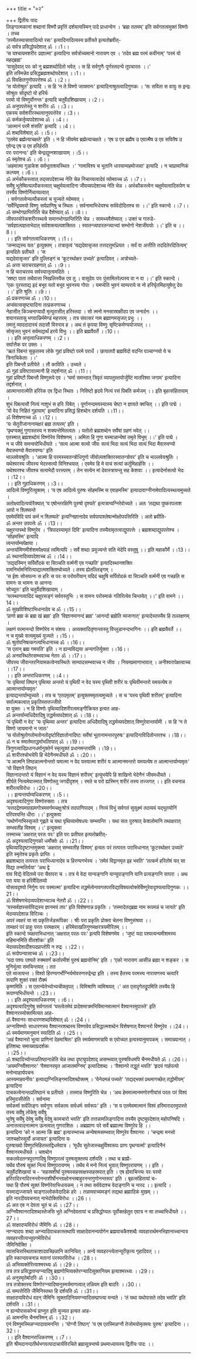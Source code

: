 +++
title = "०२"

+++
द्वितीयः पादः  
लिङ्गात्मकानां शब्दानां विष्णौ प्रवृत्तिं दर्शयत्यस्मिन् पादे प्राधान्येन । ‘ब्रह्म ततमम्' इति सर्वगतत्वमुक्तं विष्णोः । तच्च   
‘तस्यैतस्यासावादित्यो रसः' इत्यादिनादित्यस्य प्रतीयते इत्यतोब्रवीत्-  
ॐ सर्वत्र प्रसिद्धोपदेशात् ॐ ।।1।।  
‘स यश्चायमशरीरः प्रज्ञात्मा' इत्यादिना सर्वत्रोच्यमानो नारायण एव । ‘तदेव ब्रह्म परमं कवीनाम्' ‘परमं यो महद्ब्रह्म'  
‘वासुदेवात् परः को नु ब्रह्मशब्दोदितो भवेत् । स हि सर्वगुणैः पूर्णस्तदन्ये तूपचारतः ।।'  
इति तस्मिन्नेव प्रसिद्धब्रह्मशब्दोपदेशात् ।।1।।  
ॐ विवक्षितगुणोपपत्तेश्च ॐ ।।2।।  
‘स योतोश्रुत' इत्यादि । स हि ‘न ते विष्णो जायमानः' इत्यादिनाश्रुतत्वादिगुणकः । ‘सः सविता स वायुः स इन्द्रः सोश्रुतः सोदृष्टो यो हरिर्यः   
परमो यो विष्णुर्योनन्तः' इत्यादि चतुर्वेदशिखायाम् ।।2।।  
ॐ अनुपपत्तेस्तु न शारीरः ॐ ।।3।।  
एकस्य सर्वशरीरस्थत्वानुपपत्तेरेव ।।3।।  
ॐ कर्मकर्तृव्यपदेशाच्च ॐ ।।4।।  
‘आत्मानं परमै शंसति' इत्यादि ।।4।।  
ॐ शब्दविशेषात् ॐ ।।5।।  
‘एतमेव ब्रह्मेत्याचक्षते' इति । न हि जीवमेव ब्रह्मेत्याचक्षते । ‘एष उ एव ब्रह्मैष उ एवात्मैष उ एव सवितैष उ एवेन्द्र एष उ एव हरिर्हरति   
परः परानन्दः' इति चेन्द्रद्युम्नशाखायाम् ।।5।।  
ॐ स्मृतेश्च ॐ ।।6।।  
‘अहमात्मा गुडाकेश सर्वभूताशयस्थितः ।' ‘गामाविश्य च भूतानि धारयाम्यहमोजसा' इत्यादि । न चाप्रामाणिकं कल्प्यम् ।।6।।  
ॐ अर्भकौकस्त्वात् तद्य्वपदेशाच्च नेति चेन्न निचाय्यत्वादेवं व्योमवच्च ॐ ।।7।।  
सर्वेषु भूतेष्वित्यल्पौकस्त्वात् चक्षुर्मयत्वादिना जीवव्यपदेशाच्च नेति चेन्न । अर्भकौकस्त्वेन चक्षुर्मयत्वादिरूपेण च तस्यैव विष्णोर्निचाय्यत्वात्   
। सर्वगतत्वेप्यल्पौकस्त्वं च युज्यते व्योमवत् ।  
‘सर्वेन्द्रियमयो विष्णुः सर्वप्राणिषु च स्थितः । सर्वनामाभिधेयश्च सर्ववेदोदितश्च सः ।।' इति स्कान्दे ।।7।।  
ॐ सम्भोगप्राप्तिरिति चेन्न वैशेष्यात् ॐ ।।8।।  
जीवपरयोरेकशरीरस्थत्वे समानभोगप्राप्तिरिति चेन्न । सामथ्यवैशेष्यात् । उक्तं च गारुडे-  
‘सर्वज्ञाल्पज्ञताभेदात् सर्वशक्त्यल्पशक्तितः । स्वातन्त्र्यपारतन्त्र्याभ्यां सम्भोगो नेशजीवयोः ।।' इति च ।।8।।  
।। इति सर्वगतत्वाधिकरणम् ।।1।।  
‘जन्माद्यस्य यतः' इत्युक्तम् । तत्रातृत्वं ‘यद्यदेवासृजत तत्तदत्तुमध्रियत । सर्वं वा अत्तीति तददितेरदितित्वम्' इत्यदितेः प्रतीयते । ‘स   
यद्यदेवासृजत' इति पुल्लिङ्गं च ‘कूटस्थोक्षर उच्यते' इत्यादिवत् । अत्रोच्यते-   
ॐ अत्ता चराचरग्रहणात् ॐ ।।9।।  
न हि चराचरस्य सर्वस्यात्तृत्वमदितेः ।   
‘स्रष्टा पाता तथैवात्ता निखलिस्यैक एव तु । वासुदेवः परः पुंसामितरेल्पस्य वा न वा ।।' इति स्कान्दे ।  
‘एकः पुरस्ताद्य इदं बभूव यतो बभूव भुवनस्य गोपाः । यमप्येति भुवनं साम्पराये स नो हरिर्घृतमिहायुषेत्तु देवः ।।' इति श्रुतिः ।।9।।  
ॐ प्रकरणाच्च ॐ ।।10।।  
अप्संवत्ससृष्ट्यादिना तत्प्रकरणाच्च ।  
नेहासीत् किञ्चनाप्यादौ मृत्युरासीत् हरिस्तदा । सो त्मनो मनसास्राक्षीदप एव जनार्दनः ।।  
शयानस्तासु भगवान्निर्ममेण्डं महत्तरम् । तत्र संवत्सरं नाम ब्रह्माणमसृजत् प्रभुः ।।  
तमत्तुं व्याददादास्यं तदासौ विरुराव ह । अथ तं कृपया विष्णुः सृष्टिकर्मण्ययोजयत् ।।  
सोसृजत् भुवनं सर्वमद्यार्थं हरये विभुः ।। इति ब्रह्मवैवर्ते ।।10।।  
।। इति अत्तृत्वाधिकरणम् ।।2।।  
सर्वात्तैक पर उक्तः ।  
‘ऋतं पिबन्तं सुकृतस्य लोके गुहां प्रविष्टो परमे परार्धे । छायातपौ ब्रह्मविदो वदन्ति पञ्चाग्नयो ये च त्रिनाचिकेताः ।।'  
इति पिबन्तौ प्रतीयेते । तौ काविति । उच्यते ।  
ॐ गुहां प्रविष्टावात्मानौ हि तद्दर्शनात् ॐ ।।11।।  
गुहां प्रविष्टौ पिबन्तौ विष्णुरूपे एव । ‘घर्मा समन्तात् त्रिवृतं व्यापतुस्तयोर्जुष्टिं मातरिश्वा जगाम' इत्यादिना तद्दर्शनात् ।  
आत्मान्तरात्मेति हरिरेक एव द्विधा स्थितः । निविष्टो हृदये नित्यं रसं पिबति कर्मजम् ।। इति बृहत्संहितायाम् ।  
शुभं पिबत्यसौ नित्यं नाशुभं स हरिः पिबेत् । पूर्णानन्दमयस्यास्य चेष्टा न ज्ञायते क्वचित् ।। इति पाद्मे ।  
‘यो वेद निहितं गुहायाम्' इत्यादिना प्रसिद्धं हिशब्देन दर्शयति ।।11।।  
ॐ विशेषणाच्च ॐ ।।12।।  
‘यः सेतुरीजानानामक्षरं ब्रह्म तत्परम्' इति ।  
‘पृथग्वक्तुं गुणास्तस्य न शक्यन्तेमितत्वतः । यतोतो ब्रह्मशब्देन सर्वेषां ग्रहणं भवेत् ।।  
एतस्मात् ब्रह्मशब्दोयं विष्णोरेव विशेषणम् । अमिता हि गुणा यस्मान्नान्येषां तमृते विभुम् ।।' इति पाद्मे ।  
न च जीवे समन्वयोभिधीयते । ‘सत्य आत्मा सत्यो जीवः सत्यं भिदा सत्यं भिदा सत्यं भिदा मैवारुवण्यो मैवारुवण्यो मैवारुवण्यः' इति   
भाल्लवेयश्रुतिः । ‘आत्मा हि परमस्स्वतन्त्रोधिगुणो जीवोल्पशक्तिरस्वातन्त्रोवर' इति च भाल्लवेयश्रुतिः ।  
यथेश्वरस्य जीवस्य भेदस्सत्यो विनिश्चयात् । एवमेव हि मे वाचं सत्यां कर्तुमिहार्हसि ।।  
यथेश्वरश्च जीवश्च सत्यभेदौ परस्परम् । तेन सत्येन मां देवास्त्रायन्तु सह केशवाः ।। इत्यादेर्नासत्यो भेदः ।।12।।  
।। इति गुहाधिकरणम् ।।3।।  
आदित्ये विष्णुरित्युक्तम् । ‘य एष आदित्ये पुरुषः सोहमस्मि स एवाहमस्मि' इत्यादावाग्नीनामेवादित्यस्थत्वमुच्यते ।   
अतोक्ष्यादित्ययोरैक्यात् ‘य एषोन्तरक्षिणि पुरुषो दृश्यते' इत्यत्राप्यग्निरेवोच्यते । अतः ‘तद्यथा पुष्करपलाश आपो न श्लिष्यन्ते  
एवमेवंविदि पापं कर्म न श्लिष्यते' इत्यग्निज्ञानादेव सर्वपापाश्लेषान्मोक्षोपपत्तिरिति । अतो ब्रवीति-  
ॐ अन्तर उपपत्तेः ॐ ।।13।।  
चक्षुरन्तस्थो विष्णुरेव । ‘त्रिपादस्यामृतं दिवि' इत्यादिना तस्यैवामृतत्वाद्युपपत्तेः । ब्रह्मशब्दाद्युपपत्तेश्च । ‘सोहमस्मि' इत्यादि   
त्वन्तर्याम्यपेक्षया ।  
अन्तर्यामिणमीशेशमपेक्ष्याहं त्वमित्यपि । सर्वे शब्दाः प्रयुज्यन्ते सति भेदेपि वस्तुषु ।। इति महाकौर्मे ।।13।।  
ॐ स्थानादिव्यपदेशाच्च ॐ ।।14।।  
‘तद्यदस्मिन् सर्पिर्वोदकं वा सिञ्चति वर्त्मनी एव गच्छति' इत्यादिस्थानशक्तिः वामनिर्भामनिरित्याद्यात्मशक्तिश्चोच्यते । तस्य ह्येतल्लिङ्गम् ।   
‘स ईशः सोसपत्नः स हरिः स परः स परोवरीयान् यदिदं चक्षुषि सर्पिवोदकं वा सिञ्चति वर्त्मनी एव गच्छति स वामनः स भामनः स आनन्दः   
सोच्युतः' इति चतुर्वेदशिखायाम् ।   
‘यत्स्थानत्वादिदं चक्षुरसङ्गं सर्ववस्तुभिः । स वामनः परोस्माकं गतिरित्येव चिन्तयेत् ।।' इति वामने ।।14।।  
ॐ सुखविशिष्टाभिधानादेव च ॐ ।।15।।  
‘प्राणो ब्रह्म कं ब्रह्म खं ब्रह्म' इति ‘विज्ञानमानन्दं ब्रह्म' ‘आनन्दो ब्रह्मेति व्यजानात्' इत्यादेस्तस्यैव हि तल्लक्षणम् ।   
लक्षणं परमानन्दो विष्णोरेव न संशयः । अव्यक्तादितृणान्तास्तु विप्लुडानन्दभागिनः ।। इति ब्रह्मवैवर्ते ।।  
न च मुख्ये सत्यमुख्यं युज्यते ।।15।।  
ॐ श्रुतोपनिषत्कगत्यभिधानाच्च ॐ ।।16।।   
‘स एतान् ब्रह्म गमयति' इति । न ह्यन्यविद्यया अन्यगतिर्युक्ता ।।16।।  
ॐ अनवस्थितेरसम्भवाच्च नेतरः ॐ ।।17।।  
जीवस्य जीवान्तरनियामकत्वेनवस्थितेः साम्यादसम्भवाच्च न जीवः । नियमप्रमाणाभावात् । अनीश्वरापेक्षत्वाच्च ।।17।।  
।। इति अन्तराधिकरणम् ।।4।।  
‘यः पृथिव्यां तिष्ठन् पृथिव्या अन्तरो यं पृथिवी न वेद यस्य पृथिवी शरीरं यः पृथिवीमन्तरो यमयत्येष त आत्मान्तर्याम्यमृतः'   
इत्याद्यन्तर्याम्युच्यते । तत्र च ‘एतदमृतम्' इत्युक्तममृतत्वमुच्यते । स च ‘यस्य पृथिवी शरीरम्' इत्यादिना सर्वात्मकत्वात् प्रकृतिस्तत्तज्जीवो   
वा युक्तः । न हि विष्णोः पृथिव्यादिशरीरत्वमङ्गीक्रियत इत्यत आह-   
ॐ अन्तर्याम्यधिदैवादिषु तद्धर्मव्यपदेशात् ॐ ।।18।।  
‘यं पृथिवी न वेद' ‘यः पृथिव्या अन्तर' इत्यादिना अधिदैवादिषु तद्धर्मव्यपदेशात् विष्णुरेवान्तर्यामी । स हि ‘न ते विष्णो जायमानो न जातः'   
‘स योतोश्रुतोगतोमतोनतोदृष्टोविज्ञातोनादिष्टः सर्वेषां भूतानामन्तरपुरुषः' इत्यादिनाविदितोन्तरश्च ।।18।।  
ॐ न च स्मार्तमतद्धर्माभलिापात् ॐ ।।19।।  
त्रिगुणत्वादिप्रधानधर्मानुक्तेर्न स्मृत्युक्तं प्रधानमन्तर्यामि ।।19।।  
ॐ शारीरश्चोभयेपि हि भेदेनैनमधीयते ॐ ।।20।।  
‘य आत्मनि तिष्ठन्नात्मनोन्तरो यमात्मा न वेद यस्यात्मा शरीरं य आत्मानमन्तरो यमयत्येष त आत्मान्तर्याम्यमृतः' ‘यो विज्ञाने तिष्ठन्   
विज्ञानादन्तरो यं विज्ञानं न वेद यस्य विज्ञानं शरीरम्' इत्युभयेपि हि शाखिनो भेदेनैनं जीवमधीयते ।  
शीर्यते नित्यमेवास्मात् विष्णोस्तु जगदीदृशम् । रमते च परो ह्यस्मिन् शरीरं तस्य तज्जगत् ।। इति वचनान्न शरीरत्वविरोधः ।।20।।  
।। इत्यन्तर्याम्यधिकरणम् ।।5।।  
अदृश्यत्वादिगुणा विष्णोरुक्ताः । तत्र   
‘यत्तदद्रेश्यमग्राह्यमगोत्रमवर्णमचक्षुःश्रोत्रं तदपाणिपादम् । नित्यं विभुं सर्वगतं सुसूक्ष्मं तदव्ययं यद्भूतयोनिं परिपश्यन्ति धीराः ।।' इत्युक्त्वा  
‘यथोर्णनाभिस्सृजते गृह्णते च यथा पृथिव्यामोषधयः सम्भवन्ति । यथा सतः पुरुषात् केशलोमानि तथाक्षरात् सम्भवतीह विश्वम् ।।' इत्युक्त्वा  
तस्माच्च ‘अक्षरात् परतः परः' इति परः प्रतीयत इत्यतोब्रवीत्-  
ॐ अदृश्यत्वादिगुणको धर्मोक्तेः ॐ ।।21।।  
पृथिव्यादिदृष्टान्तमुक्त्वा ‘अक्षरात् सम्भवतीह विश्वम्' इत्यतः परं तत्परतः पराभिधानात् ‘कूटस्थोक्षर उच्यते' इति स्मृतेश्च प्रकृतेः प्राप्तिः ।   
ब्रह्मशब्दात् तत्परतः पराभिध्यानादेव च हिरण्यगर्भस्य । ‘तमेवं विद्वानमृत इह भवति' ‘तत्कर्म हरितोषं यत् सा विद्या तन्मतिर्यया' ‘अथ द्वे   
वाव विद्ये वेदितव्ये परा चैवापरा च । तत्र ये वेदा यान्यङ्गानि यान्युपाङ्गानि यानि प्रत्यङ्गानि सापरा । अथ परा यया स हरिर्वेदितव्यो   
योसावदृश्यो निर्गुणः परः परमात्मा' इत्यादिना तद्धर्मत्वेनावगतपरविद्याविषयत्वोक्तेर्विष्णुरेवादृश्यत्वादिगुणकः ।।21।।  
ॐ विशेषणभेदव्यपदेशाभ्याञ्च नेतरौ ॐ ।।22।।  
‘यस्सर्वज्ञस्सर्वविद्यस्य ज्ञानमयं तपः' इति विशेषणान्न प्रकृतिः । ‘तस्मादेतद्ब्रह्म नाम रूपमन्नं च जायते' इति भेदव्यपदेशान्न विरिञ्चः ।  
अपरं त्वक्षरं या सा प्रकृतिर्जडरूपिका । श्रीः परा प्रकृतिः प्रोक्ता चेतना विष्णुसंश्रया ।।  
तामक्षरं परं प्राहुः परतः परमक्षरम् । हरिमेवाखलिगुणमक्षरत्रयमीरितम् ।।  
इति स्कान्दे त्र्यक्षराभिधानात् ‘अक्षरात् परतः परः' इत्यपि विशेषणमेव । ‘जुष्टं यदा पश्यत्यन्यमीशमस्य महिमानमिति वीतशोकः' इति   
भेदव्यपदेशादीशपदप्राप्तोपि न रुद्रः ।।22।।  
ॐ रूपोपन्यासाच्च ॐ ।।23।।  
‘यदा पश्यः पश्यते रुक्मवर्णं कर्तारमीशं पुरुषं ब्रह्मयोनिम्' इति । ‘एको नारायण आसीन्न ब्रह्मा न शङ्कर । स मुनिर्भूत्वा समचिन्तयत् । तत   
एते व्यजायन्त । विश्वो हिरण्यगर्भोग्निर्यमोवरुणरुद्रेन्द्रा इति । तस्य हैतस्य परमस्य नारायणस्य चत्वारि रूपाणि शुक्तं रक्तं रौक्मं   
कृष्णमिति । स एतान्येतेभ्योभ्यचीक्लृपत् । विमिश्राणि व्यमिश्रयत् ।' अत एतादृगेतद्रूपमिति तस्यैव हि रूपाण्यभिधीयन्ते ।।23।।  
।। इति अदृश्यत्वाधिकरणम् ।।6।।  
अदृश्यत्वादिगुणेषु सर्वगतत्वं ‘यस्त्वेतमेवं प्रादेशमात्रमभिविमानमात्मानं वैश्वानरमुपास्ते' इति वैश्वानरस्योक्तमित्यत आह-  
ॐ वैश्वानरः साधारणशब्दविशेषात् ॐ ।।24।।  
अग्नाविष्ण्वोः साधारणस्य वैश्वानरशब्दस्य विष्णावेव प्रसिद्धात्मशब्देन विशेषणात् वैश्वानरो विष्णुरेव ।।24।।  
ॐ स्मर्यमाणमनुमानं स्यादिति ॐ ।।25।।  
‘अहं वैश्वानरो भूत्वा प्राणिनां देहमाश्रितः' इति स्मर्यमाणमत्रापि स एवोच्यत इत्यस्यानुमापकम् । समाख्यानात् । इतिशब्दः समाख्याप्रदर्शकः   
।।25।।  
ॐ शब्दादिभ्योन्तःप्रतिष्ठानान्नेति चेन्न तथा दृष्ट्युपदेशाद् असम्भवात् पुरुषविधमपि चैनमधीयते ॐ ।।26।।  
‘अयमग्निर्वैश्वानरः' ‘वैश्वानरमृत आजातमग्निम्' इत्यादिशब्दः । ‘वैश्वानरे तद्धुतं भवति' ‘हृदयं गार्हपत्यो मनोन्वाहार्यपचनः   
आस्यमाहवनीयः' इत्याद्यग्निलिङ्गमादिशब्दोक्तम् । ‘येनेदमन्नं पच्यते' ‘तद्यद्भक्तं प्रथमागच्छेत् तद्धोमीयम्' इत्यादिना   
पाचकत्वेनान्तःप्रतिष्ठानं च प्रतीयते । तस्मान्न विष्णुरिति चेन्न । ‘अथ हेममात्मानमणोरणीयांसं परतः परं विश्वं हरिमुपासीतेति । सर्वनामा   
सर्वकर्मा सर्वलिङ्गः सर्वगुणः सर्वकामः सर्वधर्मः सर्वरूपः' इति । ‘स य एतमेवमात्मानं विश्वं हरिमारादरमुपास्ते तस्य सर्वेषु लोकेषु सर्वेषु   
भूतेषु सर्वेषु देवेषु सर्वेषु वेदेषु कामचारो भवति' इति तत्तन्नामलिङ्गादिना तस्यैव दृष्ट्युपदेशात् महोपनिषदि ।   
अनात्तत्वादनात्मान ऊनत्वात् गुणराशितः । अब्रह्माणः परे सर्वे ब्रह्मात्मा विष्णुरेव हि ।।  
इत्यादिना ‘को न आत्मा किं ब्रह्म' इत्यारम्भाच्च अन्येषामसम्भवात् विष्णुरेव वैश्वानरः । ‘चन्द्रमा मनसो जाश्चक्षोस्सूर्यो अजायत' इत्यादिना यः   
पुरुषाख्यो विष्णुरभिहितस्तद्विधमेवात्र । ‘मूर्धैव सुतेजास्चक्षुर्विश्वरूपः प्राणः पृथग्वर्त्मा' इत्यादिनैनं वैश्वानरमधीयते । चशब्देन   
सकलवेदतन्त्रपुराणादिषु विष्णुपरत्वं पुरुषसूक्तस्य दर्शयति । तथा च ब्राह्मे-  
यथैव पौरुषं सूक्तं नित्यं विष्णुपरायणम् । तथैव मे मनो नित्यं भूयात् विष्णुपरायणम् ।। इति ।  
चतुर्वेदशिखायां च - ‘सहस्रशीर्षा पुरुषस्सहस्राक्षस्सहस्रपात् इति । एष ह्येवाचिन्त्यः परः परमो   
हरिरादिरनादिरनन्तोनन्तशीर्षोनन्ताक्षोनन्तबाहुरनन्तगुणोनन्तरूप' इति । बृहत्संहितायां च-  
यथा हि पौरुषं सूक्तं विष्णोरेवाभिधायकम् । न तथा सर्ववेदाश्च वेदाङ्गानि च नारद ।। इत्यादि ।  
यस्माद्यज्जायते चाङ्गाल्लोकवेदादिकं हरेः । तन्नामवाच्यमङ्गं तद्यथा ब्रह्मादिकं मुखम् ।।  
इति नारदीयवचनात् नाभेदोक्तिविरोधः ।।26।।  
ॐ अत एव न देवता भूतं च ॐ ।।27।।  
अग्निवैश्वानरादिशब्दस्तेजसि भूते अग्निदेवतायां च प्रसिद्धोप्यतः पूर्वोक्तहेतुत एवात्र न सा तच्चाभिधीयते ।।27।।  
ॐ साक्षादप्यविरोधं जैमिनिः ॐ ।।28।।  
नाग्न्यादयः शब्दा अग्न्यादिवाचकास्तथापि साक्षादेवानन्ययोगेन ब्रह्मवाचकैश्शब्दैः व्यवहारार्थमनभिज्ञानाच्चान्यत्र व्यवहरन्तीत्यभ्युपगमेविरोधं   
जैमिनिर्वक्ति ।  
व्यासचित्तस्थिताकाशादवच्छिन्नानि कानिचित् । अन्ये व्यवहरन्त्येतान्यूरीकृत्य गृहादिवत् ।।  
इति स्कान्दवचनान्न मतानां परस्परविरोधः ।।28।।  
ॐ अभिव्यक्तेरित्याश्मरथ्यः ॐ ।।29।।  
तत्र तत्र प्रसिद्धावप्यग्न्यादिषु ब्रह्मणोभिव्यक्तेरग्न्यादिसूक्तनियम इत्याश्मरथ्यः ।।29।।  
ॐ अनुस्मृतेर्बादरिः ॐ ।।30।।  
तत्र तत्रोक्तस्य विष्णोरग्न्यादिष्वनुस्मर्यमाणत्वात् तन्नियम इति बादरिः ।।30।।  
ॐ सम्पत्तेरिति जैमिनिस्तथा हि दर्शयति ॐ ।।31।।  
साक्षादप्यविरोधं वदन् जैमिनिः सूक्तादिनियमग्न्यादिसम्प्राप्त्या मन्यते । ‘तं यथा यथोपासते तदेव भवति' इति दर्शयति ।।31।।  
न ह्यन्योपासकोन्यं प्राप्नुत इति युज्यत इत्यत आह-  
ॐ आमनन्ति चैनमस्मिन् ॐ ।।32।।  
एनं विष्णुमस्मिन्नग्न्यादावामनन्ति । ‘योग्नौ तिष्ठन्' ‘य एष एतस्मिन्नग्नौ तेजोमयोमृतमयः पुरुषः' इत्यादिना ।।32।।  
।। इति वैश्वानराधिकरणम् ।।7।।  
इति श्रीमदानन्दतीर्थभगवत्पादाचार्यविरचिते ब्रह्मसूत्रभाष्ये प्रथमाध्यायस्य द्वितीयः पादः ।।  
******************************  